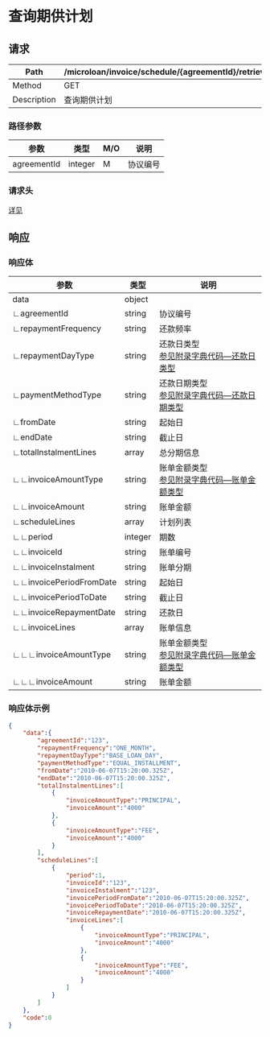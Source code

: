 # 查询期供计划

## 请求

| Path        | /microloan/invoice/schedule/{agreementId}/retrieve |
| ----------- | -------------------------------------------------- |
| Method      | GET                                                |
| Description | 查询期供计划                                       |

### 路径参数

| 参数        | 类型    | M/O  | 说明     |
| ----------- | ------- | ---- | -------- |
| agreementId | integer | M    | 协议编号 |

### 请求头

[详见](../../header.md)

## 响应

### 响应体

| 参数                    | 类型    | 说明                                                         |
| ----------------------- | ------- | ------------------------------------------------------------ |
| data                    | object  |                                                              |
| ∟agreementId            | string  | 协议编号                                                     |
| ∟repaymentFrequency     | string  | 还款频率                                                     |
| ∟repaymentDayType       | string  | 还款日类型<br/>[参见附录字典代码—还款日类型](../../appendices/dictionary_code.md) |
| ∟paymentMethodType      | string  | 还款日期类型<br/>[参见附录字典代码—还款日期类型](../../appendices/dictionary_code.md) |
| ∟fromDate               | string  | 起始日                                                       |
| ∟endDate                | string  | 截止日                                                       |
| ∟totalInstalmentLines   | array   | 总分期信息                                                   |
| ∟∟invoiceAmountType     | string  | 账单金额类型<br/>[参见附录字典代码—账单金额类型](../../appendices/dictionary_code.md) |
| ∟∟invoiceAmount         | string  | 账单金额                                                     |
| ∟scheduleLines          | array   | 计划列表                                                     |
| ∟∟period                | integer | 期数                                                         |
| ∟∟invoiceId             | string  | 账单编号                                                     |
| ∟∟invoiceInstalment     | string  | 账单分期                                                     |
| ∟∟invoicePeriodFromDate | string  | 起始日                                                       |
| ∟∟invoicePeriodToDate   | string  | 截止日                                                       |
| ∟∟invoiceRepaymentDate  | string  | 还款日                                                       |
| ∟∟invoiceLines          | array   | 账单信息                                                     |
| ∟∟∟invoiceAmountType    | string  | 账单金额类型<br/>[参见附录字典代码—账单金额类型](../../appendices/dictionary_code.md) |
| ∟∟∟invoiceAmount        | string  | 账单金额                                                     |

### 响应体示例

```json
{
    "data":{
        "agreementId":"123",
        "repaymentFrequency":"ONE_MONTH",
        "repaymentDayType":"BASE_LOAN_DAY",
        "paymentMethodType":"EQUAL_INSTALLMENT",
        "fromDate":"2010-06-07T15:20:00.325Z",
        "endDate":"2010-06-07T15:20:00.325Z",
        "totalInstalmentLines":[
            {
                "invoiceAmountType":"PRINCIPAL",
                "invoiceAmount":"4000"
            },
            {
                "invoiceAmountType":"FEE",
                "invoiceAmount":"4000"
            }
        ],
        "scheduleLines":[
            {
                "period":1,
                "invoiceId":"123",
                "invoiceInstalment":"123",
                "invoicePeriodFromDate":"2010-06-07T15:20:00.325Z",
                "invoicePeriodToDate":"2010-06-07T15:20:00.325Z",
                "invoiceRepaymentDate":"2010-06-07T15:20:00.325Z",
                "invoiceLines":[
                    {
                        "invoiceAmountType":"PRINCIPAL",
                        "invoiceAmount":"4000"
                    },
                    {
                        "invoiceAmountType":"FEE",
                        "invoiceAmount":"4000"
                    }
                ]
            }
        ]
    },
    "code":0
}
```

